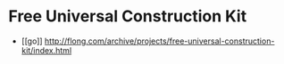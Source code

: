 # Free Universal Construction Kit

- [[go]] http://flong.com/archive/projects/free-universal-construction-kit/index.html


